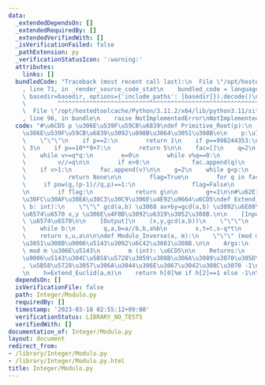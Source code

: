 ```yaml
---
data:
  _extendedDependsOn: []
  _extendedRequiredBy: []
  _extendedVerifiedWith: []
  _isVerificationFailed: false
  _pathExtension: py
  _verificationStatusIcon: ':warning:'
  attributes:
    links: []
  bundledCode: "Traceback (most recent call last):\n  File \"/opt/hostedtoolcache/Python/3.11.2/x64/lib/python3.11/site-packages/onlinejudge_verify/documentation/build.py\"\
    , line 71, in _render_source_code_stat\n    bundled_code = language.bundle(stat.path,\
    \ basedir=basedir, options={'include_paths': [basedir]}).decode()\n          \
    \         ^^^^^^^^^^^^^^^^^^^^^^^^^^^^^^^^^^^^^^^^^^^^^^^^^^^^^^^^^^^^^^^^^^^^^^^^^^^^^^^^^\n\
    \  File \"/opt/hostedtoolcache/Python/3.11.2/x64/lib/python3.11/site-packages/onlinejudge_verify/languages/python.py\"\
    , line 96, in bundle\n    raise NotImplementedError\nNotImplementedError\n"
  code: "#\u6CD5 p \u306E\u539F\u59CB\u6839\ndef Primitive_Root(p):\n    \"\"\"Z/pZ\u4E0A\
    \u306E\u539F\u59CB\u6839\u3092\u898B\u3064\u3051\u308B\n\n    p:\u7D20\u6570\n\
    \    \"\"\"\n    if p==2:\n        return 1\n    if p==998244353:\n        return\
    \ 3\n    if p==10**9+7:\n        return 5\n\n    fac=[]\n    q=2\n    v=p-1\n\n\
    \    while v>=q*q:\n        e=0\n        while v%q==0:\n            e+=1\n   \
    \         v//=q\n\n        if e>0:\n            fac.append(q)\n        q+=1\n\n\
    \    if v>1:\n        fac.append(v)\n\n    g=2\n    while g<p:\n        if pow(g,p-1,p)!=1:\n\
    \            return None\n\n        flag=True\n        for q in fac:\n       \
    \     if pow(g,(p-1)//q,p)==1:\n                flag=False\n                break\n\
    \n        if flag:\n            return g\n\n        g+=1\n\n#\u62E1\u5F35\u30E6\
    \u30FC\u30AF\u30EA\u30C3\u30C9\u306E\u4E92\u9664\u6CD5\ndef Extend_Euclid(a: int,\
    \ b: int):\n    \"\"\" gcd(a,b) \u3068 ax+by=gcd(a,b) \u3092\u6E80\u305F\u3059\
    \u6574\u6570 x,y \u306E\u4F8B\u3092\u6319\u3052\u308B.\n\n    [Input]\n    a,b:\
    \ \u6574\u6570\n\n    [Output]\n    (x,y,gcd(a,b))\n    \"\"\"\n    s,t,u,v=1,0,0,1\n\
    \    while b:\n        q,a,b=a//b,b,a%b\n        s,t=t,s-q*t\n        u,v=v,u-q*v\n\
    \    return s,u,a\n\n\ndef Modulo_Inverse(a, m):\n    \"\"\" (mod m) \u306B\u304A\
    \u3051\u308B\u9006\u5143\u3092\u6C42\u3081\u308B.\n\n    Args:\n        a (int):\
    \ mod m \u306E\u5143\n        m (int): \u6CD5\n\n    Returns:\n        int: \u53EF\
    \u9006\u5143\u304C\u5B58\u5728\u3059\u308B\u306A\u3089\u3070\u305D\u306E\u5024\
    , \u5B58\u5728\u3057\u306A\u3044\u306E\u3067\u3042\u308C\u3070 -1\n    \"\"\"\n\
    \n    h=Extend_Euclid(a,m)\n    return h[0]%m if h[2]==1 else -1\n\n"
  dependsOn: []
  isVerificationFile: false
  path: Integer/Modulo.py
  requiredBy: []
  timestamp: '2023-03-18 02:55:12+09:00'
  verificationStatus: LIBRARY_NO_TESTS
  verifiedWith: []
documentation_of: Integer/Modulo.py
layout: document
redirect_from:
- /library/Integer/Modulo.py
- /library/Integer/Modulo.py.html
title: Integer/Modulo.py
---
```

